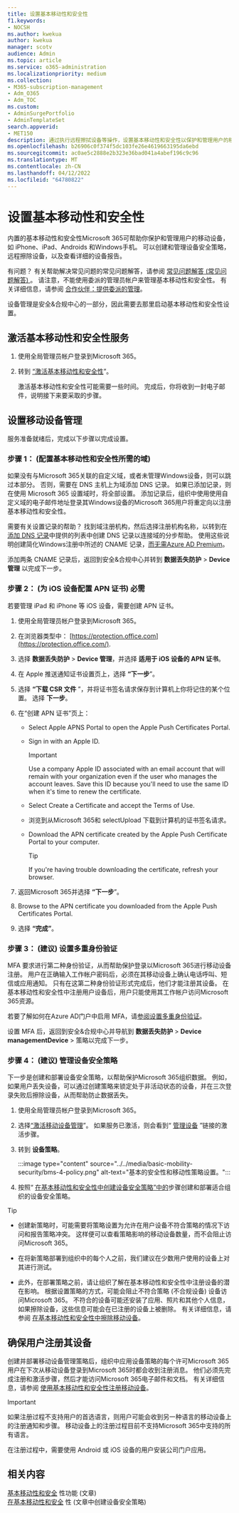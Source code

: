 ```yaml
---
title: 设置基本移动性和安全性
f1.keywords:
- NOCSH
ms.author: kwekua
author: kwekua
manager: scotv
audience: Admin
ms.topic: article
ms.service: o365-administration
ms.localizationpriority: medium
ms.collection:
- M365-subscription-management
- Adm_O365
- Adm_TOC
ms.custom:
- AdminSurgePortfolio
- AdminTemplateSet
search.appverid:
- MET150
description: 通过执行远程擦拭设备等操作，设置基本移动性和安全性以保护和管理用户的移动设备。
ms.openlocfilehash: b26906c0f374f5dc103fe26e4619663195da6ebd
ms.sourcegitcommit: ac0ae5c2888e2b323e36bad041a4abef196c9c96
ms.translationtype: MT
ms.contentlocale: zh-CN
ms.lasthandoff: 04/12/2022
ms.locfileid: "64780822"
---
```

# <a name="set-up-basic-mobility-and-security"></a>设置基本移动性和安全性

内置的基本移动性和安全性Microsoft 365可帮助你保护和管理用户的移动设备，如 iPhone、iPad、Androids 和Windows手机。 可以创建和管理设备安全策略，远程擦除设备，以及查看详细的设备报告。

有问题？ 有关帮助解决常见问题的常见问题解答，请参阅 [常见问题解答 (常见问题解答) ](frequently-asked-questions.yml)。 请注意，不能使用委派的管理员帐户来管理基本移动性和安全性。 有关详细信息，请参阅 [合作伙伴：提供委派的管理](https://support.microsoft.com/office/partners-offer-delegated-administration-26530dc0-ebba-415b-86b1-b55bc06b073e)。 

设备管理是安全&合规中心的一部分，因此需要去那里启动基本移动性和安全性设置。

## <a name="activate-the-basic-mobility-and-security-service"></a>激活基本移动性和安全性服务

1. 使用全局管理员帐户登录到Microsoft 365。

2. 转到 [“激活基本移动性和安全性](https://admin.microsoft.com/EAdmin/Device/IntuneInventory.aspx)”。

   激活基本移动性和安全性可能需要一些时间。 完成后，你将收到一封电子邮件，说明接下来要采取的步骤。

## <a name="set-up-mobile-device-management"></a>设置移动设备管理

服务准备就绪后，完成以下步骤以完成设置。

### <a name="step-1-required-configure-domains-for-basic-mobility-and-security"></a>步骤 1： (配置基本移动性和安全性所需的域) 

如果没有与Microsoft 365关联的自定义域，或者未管理Windows设备，则可以跳过本部分。 否则，需要在 DNS 主机上为域添加 DNS 记录。 如果已添加记录，则在使用 Microsoft 365 设置域时，将全部设置。 添加记录后，组织中使用使用自定义域的电子邮件地址登录其Windows设备的Microsoft 365用户将重定向以注册基本移动性和安全性。

需要有关设置记录的帮助？ 找到域注册机构，然后选择注册机构名称，以转到在 [添加 DNS 记录](/office365/admin/get-help-with-domains/create-dns-records-at-any-dns-hosting-provider)中提供的列表中创建 DNS 记录以连接域的分步帮助。 使用这些说明创建简化Windows注册中所述的 CNAME 记录，[而无需Azure AD Premium](/mem/intune/enrollment/windows-enroll#simplify-windows-enrollment-without-azure-ad-premium)。

添加两条 CNAME 记录后，返回到安全&合规中心并转到 **数据丢失防护** > **Device 管理** 以完成下一步。

### <a name="step-2-required-configure-an-apns-certificate-for-ios-devices"></a>步骤 2： (为 iOS 设备配置 APN 证书) 必需

若要管理 iPad 和 iPhone 等 iOS 设备，需要创建 APN 证书。

1. 使用全局管理员帐户登录到Microsoft 365。

2. 在浏览器类型中： [https://protection.office.com](https://protection.office.com/).

3. 选择 **数据丢失防护** > **Device 管理**，并选择 **适用于 iOS 设备的 APN 证书**。

4. 在 Apple 推送通知证书设置页上，选择 **“下一步**”。

5. 选择 **“下载 CSR 文件** ”，并将证书签名请求保存到计算机上你将记住的某个位置。 选择 **下一步**。

6. 在“创建 APN 证书”页上：

   - Select Apple APNS Portal to open the Apple Push Certificates Portal. 
   - Sign in with an Apple ID.

     > [!IMPORTANT]
     > Use a company Apple ID associated with an email account that will remain with your organization even if the user who manages the account leaves. Save this ID because you'll need to use the same ID when it's time to renew the certificate.

   - Select Create a Certificate and accept the Terms of Use.
   - 浏览到从Microsoft 365和 selectUpload 下载到计算机的证书签名请求。
   - Download the APN certificate created by the Apple Push Certificate Portal to your computer.

     > [!TIP]
     > If you're having trouble downloading the certificate, refresh your browser.

7. 返回Microsoft 365并选择 **“下一步**”。

8.  Browse to the APN certificate you downloaded from the Apple Push Certificates Portal.

9. 选择 **“完成”**。

### <a name="step-3-recommended-set-up-multi-factor-authentication"></a>步骤 3： (建议) 设置多重身份验证

MFA 要求进行第二种身份验证，从而帮助保护登录以Microsoft 365进行移动设备注册。 用户在正确输入工作帐户密码后，必须在其移动设备上确认电话呼叫、短信或应用通知。 只有在这第二种身份验证形式完成后，他们才能注册其设备。 在基本移动性和安全性中注册用户设备后，用户只能使用其工作帐户访问Microsoft 365资源。

若要了解如何在Azure AD门户中启用 MFA，请[参阅设置多重身份验证](../security-and-compliance/set-up-multi-factor-authentication.md)。

设置 MFA 后，返回到安全&合规中心并导航到 **数据丢失防护** > **Device** **managementDevice** >  策略以完成下一步。

### <a name="step-4-recommended-manage-device-security-policies"></a>步骤 4： (建议) 管理设备安全策略

下一步是创建和部署设备安全策略，以帮助保护Microsoft 365组织数据。 例如，如果用户丢失设备，可以通过创建策略来锁定处于非活动状态的设备，并在三次登录失败后擦除设备，从而帮助防止数据丢失。

1. 使用全局管理员帐户登录到Microsoft 365。

2. 选择[“激活移动设备管理](https://admin.microsoft.com/EAdmin/Device/IntuneInventory.aspx)”。 如果服务已激活，则会看到“ [管理设备](https://admin.microsoft.com/adminportal/home#/MifoDevices) ”链接的激活步骤。

3. 转到 **设备策略**。

   :::image type="content" source="../../media/basic-mobility-security/bms-4-policy.png" alt-text="基本的安全性和移动性策略设置。":::

4. 按照“ [在基本移动性和安全性中创建设备安全策略”中的](create-device-security-policies.md)步骤创建和部署适合组织的设备安全策略。

> [!TIP]
>
> - 创建新策略时，可能需要将策略设置为允许在用户设备不符合策略的情况下访问和报告策略冲突。 这样便可以查看策略影响的移动设备数量，而不会阻止访问Microsoft 365。
>
> - 在将新策略部署到组织中的每个人之前，我们建议在少数用户使用的设备上对其进行测试。
>
> - 此外，在部署策略之前，请让组织了解在基本移动性和安全性中注册设备的潜在影响。 根据设置策略的方式，可能会阻止不符合策略 (不合规设备) 设备访问Microsoft 365。 不符合的设备可能还安装了应用、照片和其他个人信息，如果擦除设备，这些信息可能会在已注册的设备上被删除。 有关详细信息，请参阅 [在基本移动性和安全性中擦除移动设备](wipe-mobile-device.md)。

## <a name="make-sure-users-enroll-their-devices"></a>确保用户注册其设备

创建并部署移动设备管理策略后，组织中应用设备策略的每个许可Microsoft 365用户在下次从移动设备登录到Microsoft 365时都会收到注册消息。 他们必须先完成注册和激活步骤，然后才能访问Microsoft 365电子邮件和文档。 有关详细信息，请参阅 [使用基本移动性和安全性注册移动设备](enroll-your-mobile-device.md)。

> [!IMPORTANT]
> 如果注册过程不支持用户的首选语言，则用户可能会收到另一种语言的移动设备上的注册通知和步骤。 移动设备上的注册过程目前不支持Microsoft 365中支持的所有语言。

在注册过程中，需要使用 Android 或 iOS 设备的用户安装公司门户应用。

## <a name="related-content"></a>相关内容

[基本移动性和安全](capabilities.md) 性功能 (文章) \
[在基本移动性和安全](create-device-security-policies.md) 性 (文章中创建设备安全策略) 
